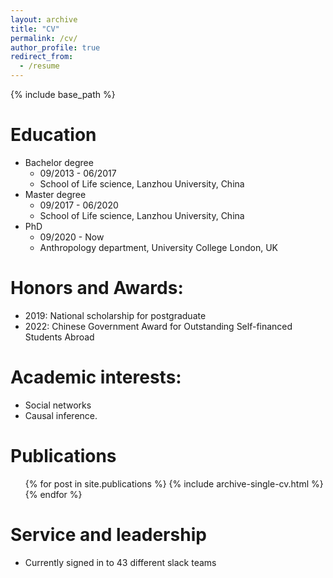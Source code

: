 ```yaml
---
layout: archive
title: "CV"
permalink: /cv/
author_profile: true
redirect_from:
  - /resume
---
```


{% include base_path %}

Education
======
* Bachelor degree
  * 09/2013 - 06/2017 
  * School of Life science, Lanzhou University, China
* Master degree
  * 09/2017 - 06/2020 
  * School of Life science, Lanzhou University, China
* PhD
  * 09/2020 - Now 
  * Anthropology department, University College London, UK


Honors and Awards:
======
* 2019:  National scholarship for postgraduate
* 2022: Chinese Government Award for Outstanding Self-financed Students Abroad

Academic interests:
======
* Social networks
* Causal inference.
  
<!-- Skills
======
* Skill 1
* Skill 2
  * Sub-skill 2.1
  * Sub-skill 2.2
  * Sub-skill 2.3
* Skill 3 -->

Publications
======
  <ul>{% for post in site.publications %}
    {% include archive-single-cv.html %}
  {% endfor %}</ul>
  
<!-- Talks
======
  <ul>{% for post in site.talks %}
    {% include archive-single-talk-cv.html %}
  {% endfor %}</ul> -->
  
<!-- Teaching
======
  <ul>{% for post in site.teaching %}
    {% include archive-single-cv.html %}
  {% endfor %}</ul> -->
  
Service and leadership
======
* Currently signed in to 43 different slack teams

